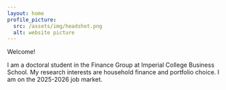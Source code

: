 ```yaml
---
layout: home
profile_picture:
  src: /assets/img/headshot.png
  alt: website picture
---
```


<p>
  Welcome! 
</p>

<p>
 I am a doctoral student in the Finance Group at Imperial College Business School. My research interests are household finance and portfolio choice. I am on the 2025-2026 job market.
</p>


